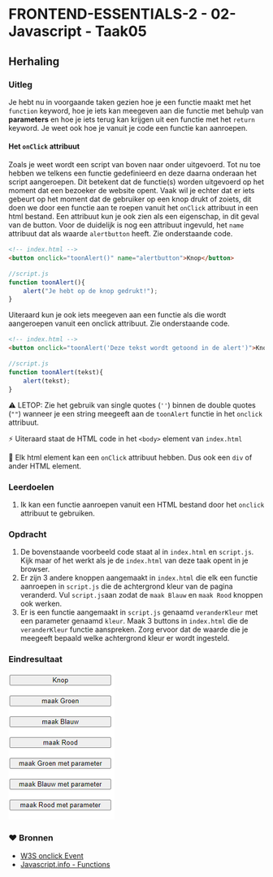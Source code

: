 # FRONTEND-ESSENTIALS-2 - 02-Javascript - Taak05

## Herhaling

### Uitleg

Je hebt nu in voorgaande taken gezien hoe je een functie maakt met het `function` keyword, hoe je iets kan meegeven aan die functie met behulp van **parameters** en hoe je iets terug kan krijgen uit een functie met het `return` keyword. Je weet ook hoe je vanuit je code een functie kan aanroepen.

#### Het `onClick` attribuut 

Zoals je weet wordt een script van boven naar onder uitgevoerd. Tot nu toe hebben we telkens een functie gedefinieerd en deze daarna onderaan het script aangeroepen. Dit betekent dat de functie(s) worden uitgevoerd op het moment dat een bezoeker de website opent. Vaak wil je echter dat er iets gebeurt op het moment dat de gebruiker op een knop drukt of zoiets, dit doen we door een functie aan te roepen vanuit het `onClick` attribuut in een html bestand. Een attribuut kun je ook zien als een eigenschap, in dit geval van de button. Voor de duidelijk is nog een attribuut ingevuld, het `name` attribuut dat als waarde `alertbutton` heeft. Zie onderstaande code.

```HTML
<!-- index.html -->
<button onclick="toonAlert()" name="alertbutton">Knop</button>
```

```js
//script.js
function toonAlert(){
    alert("Je hebt op de knop gedrukt!");
}
```
Uiteraard kun je ook iets meegeven aan een functie als die wordt aangeroepen vanuit een onclick attribuut. Zie onderstaande code.
```HTML
<!-- index.html -->
<button onclick="toonAlert('Deze tekst wordt getoond in de alert')">Knop</button>
```

```js
//script.js
function toonAlert(tekst){
    alert(tekst);
}
```
:warning: LETOP: Zie het gebruik van single quotes (`''`) binnen de double quotes (`""`) wanneer je een string meegeeft aan de `toonAlert` functie in het `onclick` attribuut. 

:zap: Uiteraard staat de HTML code in het `<body>` element van `index.html`  

:rocket: Elk html element kan een `onClick` attribuut hebben. Dus ook een `div` of ander HTML element.

### Leerdoelen

1. Ik kan een functie aanroepen vanuit een HTML bestand door het `onclick` attribuut te gebruiken.
### Opdracht

1. De bovenstaande voorbeeld code staat al in `index.html` en `script.js`. Kijk maar of het werkt als je de `index.html` van deze taak opent in je browser. 
2. Er zijn 3 andere knoppen aangemaakt in `index.html` die elk een functie aanroepen in `script.js` die de achtergrond kleur van de pagina veranderd. Vul `script.js`aan zodat de `maak Blauw` en `maak Rood` knoppen ook werken.
3. Er is een functie aangemaakt in `script.js` genaamd `veranderKleur` met een parameter genaamd `kleur`. Maak 3 buttons in `index.html` die de `veranderKleur` functie aanspreken. Zorg ervoor dat de waarde die je meegeeft bepaald welke achtergrond kleur er wordt ingesteld.

### Eindresultaat

![](img/taak05-kleuren.gif)

### :heart: Bronnen

* [W3S onclick Event](https://www.w3schools.com/jsref/event_onclick.asp)
* [Javascript.info - Functions](https://javascript.info/function-basics)